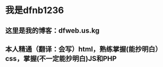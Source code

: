 <h1>我是dfnb1236</h1>
<h2>这里是我的博客：dfweb.us.kg</h2>
<h2>本人精通（翻译：会写）html，熟练掌握(能抄明白）css，掌握(不一定能抄明白)JS和PHP</h2>
